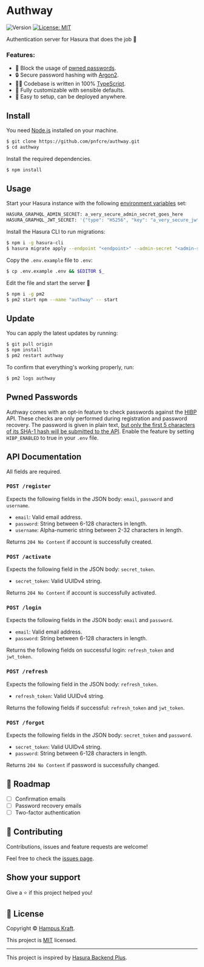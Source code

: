 # Authway

![Version](https://img.shields.io/badge/version-1.0.4-blue.svg?cacheSeconds=2592000)
[![License: MIT](https://img.shields.io/badge/License-MIT-yellow.svg)](LICENSE)

Authentication server for Hasura that does the job 💪

### Features:

- 🚫 Block the usage of [pwned passwords](#pwned-passwords).
- 🔒 Secure password hashing with [Argon2](https://github.com/P-H-C/phc-winner-argon2).
- 👨‍💻 Codebase is written in 100% [TypeScript](https://www.typescriptlang.org).
- 🎨 Fully customizable with sensible defaults.
- 🚀 Easy to setup, can be deployed anywhere.

## Install

You need [Node.js](https://nodejs.org) installed on your machine.

```sh
$ git clone https://github.com/pnfcre/authway.git
$ cd authway
```

Install the required dependencies.

```sh
$ npm install
```

## Usage

Start your Hasura instance with the following [environment variables](https://hasura.io/docs/1.0/graphql/manual/deployment/graphql-engine-flags/config-examples.html) set:

```sh
HASURA_GRAPHQL_ADMIN_SECRET: a_very_secure_admin_secret_goes_here
HASURA_GRAPHQL_JWT_SECRET: '{"type": "HS256", "key": "a_very_secure_jwt_secret_goes_here"}'
```

Install the Hasura CLI to run migrations:

```sh
$ npm i -g hasura-cli
$ hasura migrate apply --endpoint "<endpoint>" --admin-secret "<admin-secret>"
```

Copy the `.env.example` file to `.env`:

```sh
$ cp .env.example .env && $EDITOR $_
```

Edit the file and start the server 🚀

```sh
$ npm i -g pm2
$ pm2 start npm --name "authway" -- start
```

## Update

You can apply the latest updates by running:

```sh
$ git pull origin
$ npm install
$ pm2 restart authway
```

To confirm that everything's working properly, run:

```sh
$ pm2 logs authway
```

## Pwned Passwords

Authway comes with an opt-in feature to check passwords against the [HIBP](https://haveibeenpwned.com) API. These checks are only performed during registration and password recovery. The password is given in plain text, [but only the first 5 characters of its SHA-1 hash will be submitted to the API](https://github.com/wKovacs64/hibp/blob/develop/API.md#pwnedpassword). Enable the feature by setting `HIBP_ENABLED` to true in your `.env` file.

## API Documentation

All fields are required.

### `POST /register`

Expects the following fields in the JSON body: `email`, `password` and `username`.

- `email`: Valid email address.
- `password`: String between 6-128 characters in length.
- `username`: Alpha-numeric string between 2-32 characters in length.

Returns `204 No Content` if account is successfully created.

### `POST /activate`

Expects the following field in the JSON body: `secret_token`.

- `secret_token`: Valid UUIDv4 string.

Returns `204 No Content` if account is successfully activated.

### `POST /login`

Expects the following fields in the JSON body: `email` and `password`.

- `email`: Valid email address.
- `password`: String between 6-128 characters in length.

Returns the following fields on successful login: `refresh_token` and `jwt_token`.

### `POST /refresh`

Expects the following field in the JSON body: `refresh_token`.

- `refresh_token`: Valid UUIDv4 string.

Returns the following fields if successful: `refresh_token` and `jwt_token`.

### `POST /forgot`

Expects the following fields in the JSON body: `secret_token` and `password`.

- `secret_token`: Valid UUIDv4 string.
- `password`: String between 6-128 characters in length.

Returns `204 No Content` if password is successfully changed.

## 🚧 Roadmap

- [ ] Confirmation emails
- [ ] Password recovery emails
- [ ] Two-factor authentication

## 🤝 Contributing

Contributions, issues and feature requests are welcome!

Feel free to check the [issues page](https://github.com/pnfcre/authway/issues).

## Show your support

Give a ⭐️ if this project helped you!

## 📝 License

Copyright © [Hampus Kraft](https://github.com/pnfcre).

This project is [MIT](LICENSE) licensed.

---

This project is inspired by [Hasura Backend Plus](https://github.com/nhost/hasura-backend-plus).
